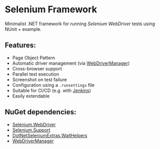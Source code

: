 # Selenium Framework

Minimalist .NET framework for running *Selenium WebDriver* tests using NUnit + example.

## Features:
- Page Object Pattern
- Automatic driver management (via [WebDriverManager](https://www.nuget.org/packages/WebDriverManager))
- Cross-browser support
- Parallel test execution
- Screenshot on test failure
- Configuration using a `.runsettings` file
- Suitable for CI/CD (e.g. with [Jenkins](https://www.jenkins.io/))
- Easily extendable

## NuGet dependencies:
- [Selenium.WebDriver](https://www.nuget.org/packages/Selenium.WebDriver)
- [Selenium.Support](https://www.nuget.org/packages/Selenium.Support)
- [DotNetSeleniumExtras.WaitHelpers](https://www.nuget.org/packages/DotNetSeleniumExtras.WaitHelpers)
- [WebDriverManager](https://www.nuget.org/packages/WebDriverManager)
